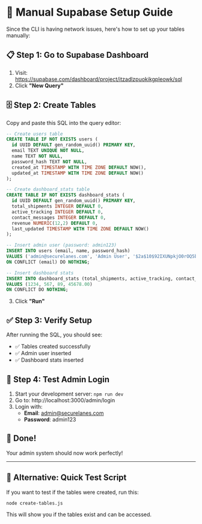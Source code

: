 # 🚀 Manual Supabase Setup Guide

Since the CLI is having network issues, here's how to set up your tables manually:

## 📋 Step 1: Go to Supabase Dashboard

1. Visit: https://supabase.com/dashboard/project/itzadlzpuokikgpleowk/sql
2. Click **"New Query"**

## 🗄️ Step 2: Create Tables

Copy and paste this SQL into the query editor:

```sql
-- Create users table
CREATE TABLE IF NOT EXISTS users (
  id UUID DEFAULT gen_random_uuid() PRIMARY KEY,
  email TEXT UNIQUE NOT NULL,
  name TEXT NOT NULL,
  password_hash TEXT NOT NULL,
  created_at TIMESTAMP WITH TIME ZONE DEFAULT NOW(),
  updated_at TIMESTAMP WITH TIME ZONE DEFAULT NOW()
);

-- Create dashboard_stats table
CREATE TABLE IF NOT EXISTS dashboard_stats (
  id UUID DEFAULT gen_random_uuid() PRIMARY KEY,
  total_shipments INTEGER DEFAULT 0,
  active_tracking INTEGER DEFAULT 0,
  contact_messages INTEGER DEFAULT 0,
  revenue NUMERIC(12,2) DEFAULT 0,
  last_updated TIMESTAMP WITH TIME ZONE DEFAULT NOW()
);

-- Insert admin user (password: admin123)
INSERT INTO users (email, name, password_hash)
VALUES ('admin@securelanes.com', 'Admin User', '$2a$10$92IXUNpkjO0rOQ5byMi.Ye4oKoEa3Ro9llC/.og/at2.uheWG/igi')
ON CONFLICT (email) DO NOTHING;

-- Insert dashboard stats
INSERT INTO dashboard_stats (total_shipments, active_tracking, contact_messages, revenue)
VALUES (1234, 567, 89, 45678.00)
ON CONFLICT DO NOTHING;
```

3. Click **"Run"**

## ✅ Step 3: Verify Setup

After running the SQL, you should see:

- ✅ Tables created successfully
- ✅ Admin user inserted
- ✅ Dashboard stats inserted

## 🔐 Step 4: Test Admin Login

1. Start your development server: `npm run dev`
2. Go to: http://localhost:3000/admin/login
3. Login with:
   - **Email**: admin@securelanes.com
   - **Password**: admin123

## 🎉 Done!

Your admin system should now work perfectly!

---

## 🔧 Alternative: Quick Test Script

If you want to test if the tables were created, run this:

```bash
node create-tables.js
```

This will show you if the tables exist and can be accessed.
